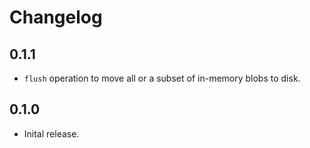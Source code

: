 # Changelog

## 0.1.1

- `flush` operation to move all or a subset of in-memory blobs to disk.

## 0.1.0

- Inital release.
